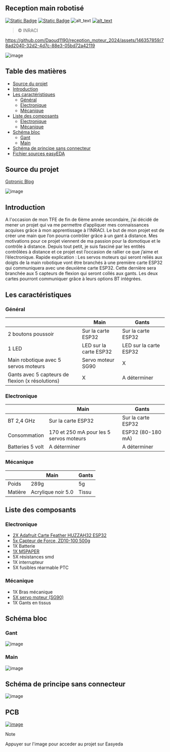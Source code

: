 ## Reception main robotisé
[![Static Badge](https://img.shields.io/badge/Reception%20main%20robotis%C3%A9%20-61DBFB?style=for-the-badge&logo=Arduino&labelColor=black)](https://github.com/Daoud1190/Reception_moteur_main) [![Static Badge](https://img.shields.io/badge/Transmission%20main%20robotis%C3%A9%20-61DBFB?style=for-the-badge&logo=Arduino&labelColor=black)](https://github.com/Thomas2809/transmission) ![ alt_text ](https://img.shields.io/badge/Version-0.1-CC0000?style=for-the-badge) [![ alt_text ](https://img.shields.io/badge/Contacte-Twitter-00878F?style=for-the-badge)](https://x.com/DAOUD_1190)

> © INRACI

https://github.com/Daoud1190/reception_moteur_2024/assets/146357859/78ad2040-32d2-4d7c-88e3-05bd72a42119

![image](https://github.com/Daoud1190/reception_moteur_2024/assets/146357859/d2b7fc87-36e1-4f90-8f4a-3bf8a841f538)

## Table des matières
- [Source du projet](#source-du-projet)
- [Introduction](#introduction)
- [Les caractéristiques](#les-caractéristiques)
  - [Général](#général)
  - [Electronique](#electronique)
  - [Mécanique](#mécanique)
- [Liste des composants](#liste-des-composants)
  - [Electronique](#electronique-1)
  - [Mécanique](#mécanique-1)
- [Schéma bloc](#schéma-bloc)
  - [Gant](#gant)
  - [Main](#main)
- [Schéma de principe sans connecteur](#schéma-de-principe-sans-connecteur)
- [Fichier sources easyEDA](#pcb)

## Source du projet
[Gotronic Blog](https://www.gotronic.fr/blog/articles/controle-dune-main-robotique/)

![image](https://github.com/Daoud1190/reception_moteur_2024/assets/146357859/caa6b8c0-9e91-4374-8693-e4056b2956e0)

## Introduction
A l'occasion de mon TFE de fin de 6ème année secondaire, j’ai décidé de mener un projet qui va me permettre d’appliquer mes connaissances acquises grâce à mon apprentissage à l’INRACI. 
Le but de mon projet est de créer une main que l’on pourra contrôler grâce à un gant à distance. 
Mes motivations pour ce projet viennent de ma passion pour la domotique et le contrôle à distance. 
Depuis tout petit, je suis fasciné par les entités contrôlées à distance et ce projet est l’occasion de rallier ce que j’aime et l’électronique. 
Rapide explication :
Les servos moteurs qui seront reliés aux doigts de la main robotique vont être branchés à une première carte ESP32 qui communiquera avec une deuxième carte ESP32. Cette dernière sera branchée aux 5 capteurs de flexion qui seront collés aux gants. Les deux cartes pourront communiquer grâce à leurs options BT intégrées.  

## Les caractéristiques
### Général
|                                    | Main                       | Gants                    |
|------------------------------------|----------------------------|--------------------------|
| 2 boutons poussoir                 | Sur la carte ESP32         | Sur la carte ESP32       |
| 1 LED                              | LED sur la carte ESP32     | LED sur la carte ESP32   |
| Main robotique avec 5 servos moteurs| Servo moteur SG90          | X                        |
| Gants avec 5 capteurs de flexion (x résolutions)| X                        | A déterminer             |

### Electronique
|                    | Main                       | Gants                    |
|--------------------|----------------------------|--------------------------|
| BT 2,4 GHz         | Sur la carte ESP32         | Sur la carte ESP32       |
| Consommation       | 170 et 250 mA pour les 5 servos moteurs | ESP32 (80-180 mA) |
| Batteries 5 volt   | A déterminer               | A déterminer             |

### Mécanique
|                    | Main                       | Gants                    |
|--------------------|----------------------------|--------------------------|
| Poids              | 289g                       | 5g                       |
| Matière            | Acrylique noir 5.0         | Tissu                    |

## Liste des composants
### Electronique
- [2X Adafruit Carte Feather HUZZAH32 ESP32](https://www.adafruit.com/product/3405)
- [5x Capteur de Force, ZD10-100 500g](https://www.gotronic.fr/art-capteur-de-force-flexiforce-100-lb-31526.htm)
- 1X Batterie
- [1X M5PAPER](https://shop.m5stack.com/products/m5paper-esp32-development-kit)
- 5X résistances smd
- 1X interrupteur
- 5X fusibles réarmable PTC

### Mécanique
- 1X Bras mécanique
- [5X servo moteur (SG90)](https://www.towerpro.com.tw/product/sg90-7/)
- 1X Gants en tissus

## Schéma bloc
### Gant
![image](https://github.com/Daoud1190/reception_moteur_2024/assets/146357859/56ece4cd-7237-44d4-9772-9759d0045244)

### Main
![image](https://github.com/Daoud1190/reception_moteur_2024/assets/146357859/6e3d5bc1-0683-43b9-865e-6b1bd5fd6e86)

## Schéma de principe sans connecteur
![image](https://github.com/Daoud1190/reception_moteur_2024/assets/146357859/b35885bd-8d20-4a4b-b1e1-3c8ca8ec3a1a)

## PCB
[![image](https://github.com/Daoud1190/reception_moteur_2024/assets/146357859/3c00c4ff-1e1e-43a6-be44-43c27cff6cb6)](https://oshwlab.com/daoud01/pcb-moteur)

> [!NOTE]
> Appuyer sur l'image pour acceder au projet sur Easyeda
